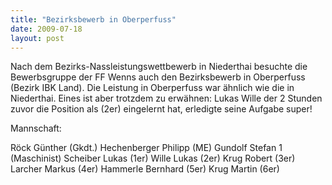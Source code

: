 ```yaml
---
title: "Bezirksbewerb in Oberperfuss"
date: 2009-07-18
layout: post
---
```


Nach dem Bezirks-Nassleistungswettbewerb in Niederthai besuchte die Bewerbsgruppe der FF Wenns auch den Bezirksbewerb in Oberperfuss (Bezirk IBK Land). Die Leistung in Oberperfuss war ähnlich wie die in Niederthai. Eines ist aber trotzdem zu erwähnen: Lukas Wille der 2 Stunden zuvor die Position als (2er) eingelernt hat, erledigte seine Aufgabe super!

Mannschaft: 

Röck Günther (Gkdt.)
Hechenberger Philipp (ME)
Gundolf Stefan 1 (Maschinist)
Scheiber Lukas (1er)
Wille Lukas (2er)
Krug Robert (3er)
Larcher Markus (4er)
Hammerle Bernhard (5er)
Krug Martin (6er)